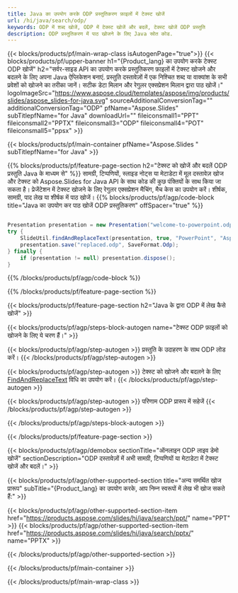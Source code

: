 ```yaml
---
title: Java का उपयोग करके ODP प्रस्तुतिकरण फ़ाइलों में टेक्स्ट खोजें
url: /hi/java/search/odp/
keywords: ODP में शब्द खोजें, ODP में टेक्स्ट खोजें और बदलें, टेक्स्ट खोजें ODP प्रस्तुति
description: ODP प्रस्तुतिकरण में पाठ खोजने के लिए Java स्रोत कोड.
---
```


{{< blocks/products/pf/main-wrap-class isAutogenPage="true">}}
{{< blocks/products/pf/upper-banner h1="{Product_lang} का उपयोग करके टेक्स्ट ODP खोजें" h2="सर्वर-साइड API का उपयोग करके प्रस्तुतिकरण फ़ाइलों में टेक्स्ट खोजने और बदलने के लिए अपना Java ऐप्लिकेशन बनाएं. प्रस्तुति दस्तावेज़ों में एक निश्चित शब्द या वाक्यांश के सभी प्रवेशों को खोजने का तरीका जानें। सटीक डेटा मिलान और रेगुलर एक्सप्रेशन मिलान द्वारा पाठ खोजें।" logoImageSrc="https://www.aspose.cloud/templates/aspose/img/products/slides/aspose_slides-for-java.svg" sourceAdditionalConversionTag="" additionalConversionTag="ODP" pfName="Aspose.Slides" subTitlepfName="for Java" downloadUrl="" fileiconsmall1="PPT" fileiconsmall2="PPTX" fileiconsmall3="ODP" fileiconsmall4="POT" fileiconsmall5="ppsx" >}}

{{< blocks/products/pf/main-container pfName="Aspose.Slides " subTitlepfName="for Java" >}}

{{% blocks/products/pf/feature-page-section  h2="टेक्स्ट को खोजें और बदलें ODP प्रस्तुति Java के माध्यम से" %}}
सामग्री, टिप्पणियों, स्लाइड नोट्स या मेटाडेटा में मूल दस्तावेज़ खोज और टेक्स्ट को Aspose.Slides for Java API के साथ कोड की कुछ पंक्तियों के साथ किया जा सकता है। प्रेजेंटेशन में टेक्स्ट खोजने के लिए रेगुलर एक्सप्रेशन मैचिंग, मैच केस का उपयोग करें। शीर्षक, सामग्री, पाद लेख या शीर्षक में पाठ खोजें।
{{% blocks/products/pf/agp/code-block title="Java का उपयोग कर पाठ खोजें ODP प्रस्तुतिकरण" offSpacer="true" %}}

```java

Presentation presentation = new Presentation("welcome-to-powerpoint.odp");
try {
    SlideUtil.findAndReplaceText(presentation, true, "PowerPoint", "Aspose.Slides", null);
    presentation.save("replaced.odp", SaveFormat.Odp);
} finally {
    if (presentation != null) presentation.dispose();
}
```

{{% /blocks/products/pf/agp/code-block %}}

{{% /blocks/products/pf/feature-page-section %}}

{{< blocks/products/pf/feature-page-section  h2="Java के द्वारा ODP में लेख कैसे खोजें" >}}

{{< blocks/products/pf/agp/steps-block-autogen name="टेक्स्ट ODP फ़ाइलों को खोजने के लिए ये चरण हैं।" >}}

{{< blocks/products/pf/agp/step-autogen >}}
प्रस्तुति के उदाहरण के साथ ODP लोड करें।
{{< /blocks/products/pf/agp/step-autogen >}}

{{< blocks/products/pf/agp/step-autogen >}}
टेक्स्ट को खोजने और बदलने के लिए [FindAndReplaceText](https://reference.aspose.com/slides/java/com.aspose.slides/slideutil/#findAndReplaceText-com.aspose.slides.IPresentation-boolean-java.lang.String-java.lang.String-) विधि का उपयोग करें।
{{< /blocks/products/pf/agp/step-autogen >}}

{{< blocks/products/pf/agp/step-autogen >}}
परिणाम ODP प्रारूप में सहेजें
{{< /blocks/products/pf/agp/step-autogen >}}

{{< /blocks/products/pf/agp/steps-block-autogen >}}

{{< /blocks/products/pf/feature-page-section >}}

{{< blocks/products/pf/agp/demobox sectionTitle="ऑनलाइन ODP लाइव डेमो खोजें" sectionDescription="ODP दस्तावेज़ों में अभी सामग्री, टिप्पणियों या मेटाडेटा में टेक्स्ट खोजें और बदलें।" >}}

{{< blocks/products/pf/agp/other-supported-section title="अन्य समर्थित खोज प्रारूप" subTitle="{Product_lang} का उपयोग करके, आप निम्न स्वरूपों में लेख भी खोज सकते हैं:" >}}

{{< blocks/products/pf/agp/other-supported-section-item href="https://products.aspose.com/slides/hi/java/search/ppt/" name="PPT" >}}
{{< blocks/products/pf/agp/other-supported-section-item href="https://products.aspose.com/slides/hi/java/search/pptx/" name="PPTX" >}}


{{< /blocks/products/pf/agp/other-supported-section >}}

{{< /blocks/products/pf/main-container >}}
    
{{< /blocks/products/pf/main-wrap-class >}}